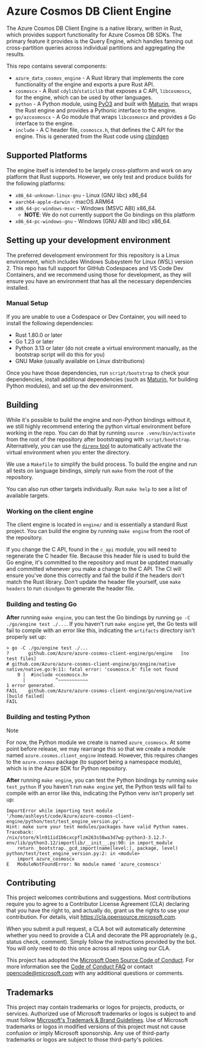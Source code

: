 # Azure Cosmos DB Client Engine

The Azure Cosmos DB Client Engine is a native library, written in Rust, which provides support functionality for Azure Cosmos DB SDKs.
The primary feature it provides is the Query Engine, which handles fanning out cross-partition queries across individual partitions and aggregating the results.

This repo contains several components:

* `azure_data_cosmos_engine` - A Rust library that implements the core functionality of the engine and exports a pure Rust API.
* `cosmoscx` - A Rust `cdylib`/`staticlib` that exposes a C API, `libcosmoscx`, for the engine, which can be used by other languages.
* `python` - A Python module, using [PyO3](https://pyo3.rs) and built with [Maturin](https://maturin.rs), that wraps the Rust engine and provides a Pythonic interface to the engine.
* `go/azcosmoscx` - A Go module that wraps `libcosmoscx` and provides a Go interface to the engine.
* `include` - A C header file, `cosmoscx.h`, that defines the C API for the engine. This is generated from the Rust code using [cbindgen](https://github.com/mozilla/cbindgen)

## Supported Platforms

The engine itself is intended to be largely cross-platform and work on any platform that Rust supports.
However, we only test and produce builds for the following platforms:

* `x86_64-unknown-linux-gnu` - Linux (GNU libc) x86_64
* `aarch64-apple-darwin` - macOS ARM64
* `x86_64-pc-windows-msvc` - Windows (MSVC ABI) x86_64.
    * **NOTE**: We do not currently support the Go bindings on this platform
* `x86_64-pc-windows-gnu` - Windows (GNU ABI and libc) x86_64.

## Setting up your development environment

The preferred development environment for this repository is a Linux environment, which includes Windows Subsystem for Linux (WSL) version 2.
This repo has full support for GitHub Codespaces and VS Code Dev Containers, and we recommend using those for development, as they will ensure you have an environment that has all the necessary dependencies installed.

### Manual Setup

If you are unable to use a Codespace or Dev Container, you will need to install the following dependencies:

* Rust 1.80.0 or later
* Go 1.23 or later
* Python 3.13 or later (do not create a virtual environment manually, as the bootstrap script will do this for you)
* GNU Make (usually available on Linux distributions)

Once you have those dependencies, run `script/bootstrap` to check your dependencies, install additional dependencies (such as [Maturin](https://maturin.rs), for building Python modules), and set up the dev environment.

## Building

While it's possible to build the engine and non-Python bindings without it, we still highly recommend entering the python virtual environment before working in the repo.
You can do that by running `source .venv/bin/activate` from the root of the repository after bootstrapping with `script/bootstrap`.
Alternatively, you can use the [`direnv` tool](https://github.com/direnv/direnv) to automatically activate the virtual environment when you enter the directory.

We use a `Makefile` to simplify the build process. To build the engine and run all tests on language bindings, simply run `make` from the root of the repository.

You can also run other targets individually.
Run `make help` to see a list of available targets.

### Working on the client engine

The client engine is located in `engine/` and is essentially a standard Rust project.
You can build the engine by running `make engine` from the root of the repository.

If you change the C API, found in the `c_api` module, you will need to regenerate the C header file.
Because this header file is used to build the Go engine, it's committed to the repository and must be updated manually and committed whenever you make a change to the C API.
The CI will ensure you've done this correctly and fail the build if the headers don't match the Rust library.
Don't update the header file yourself, use `make headers` to run `cbindgen` to generate the header file.

### Building and testing Go

**After** running `make engine`, you can test the Go bindings by running `go -C ./go/engine test ./...`.
If you haven't run `make engine` yet, the Go tests will fail to compile with an error like this, indicating the `artifacts` directory isn't properly set up:

```
> go -C ./go/engine test ./...
?       github.com/Azure/azure-cosmos-client-engine/go/engine   [no test files]
# github.com/Azure/azure-cosmos-client-engine/go/engine/native
native/native.go:9:11: fatal error: 'cosmoscx.h' file not found
    9 |  #include <cosmoscx.h>
      |           ^~~~~~~~~~~~
1 error generated.
FAIL    github.com/Azure/azure-cosmos-client-engine/go/engine/native [build failed]
FAIL
```

### Building and testing Python

> [!NOTE]
> For now, the Python module we create is named `azure_cosmoscx`.
> At some point before release, we may rearrange this so that we create a module named `azure.cosmos.client_engine` instead.
> However, this requires changes to the `azure.cosmos` package (to support being a namespace module), which is in the Azure SDK for Python repository.

**After** running `make engine`, you can test the Python bindings by running `make test_python`
If you haven't run `make engine` yet, the Python tests will fail to compile with an error like this, indicating the Python venv isn't properly set up:

```
ImportError while importing test module '/home/ashleyst/code/Azure/azure-cosmos-client-engine/python/test/test_engine_version.py'.
Hint: make sure your test modules/packages have valid Python names.
Traceback:
/nix/store/kln911id1b6cxcpflzm263s58wa3d7wg-python3-3.12.7-env/lib/python3.12/importlib/__init__.py:90: in import_module
    return _bootstrap._gcd_import(name[level:], package, level)
python/test/test_engine_version.py:2: in <module>
    import azure_cosmoscx
E   ModuleNotFoundError: No module named 'azure_cosmoscx'
```

## Contributing

This project welcomes contributions and suggestions.  Most contributions require you to agree to a
Contributor License Agreement (CLA) declaring that you have the right to, and actually do, grant us
the rights to use your contribution. For details, visit https://cla.opensource.microsoft.com.

When you submit a pull request, a CLA bot will automatically determine whether you need to provide
a CLA and decorate the PR appropriately (e.g., status check, comment). Simply follow the instructions
provided by the bot. You will only need to do this once across all repos using our CLA.

This project has adopted the [Microsoft Open Source Code of Conduct](https://opensource.microsoft.com/codeofconduct/).
For more information see the [Code of Conduct FAQ](https://opensource.microsoft.com/codeofconduct/faq/) or
contact [opencode@microsoft.com](mailto:opencode@microsoft.com) with any additional questions or comments.

## Trademarks

This project may contain trademarks or logos for projects, products, or services. Authorized use of Microsoft 
trademarks or logos is subject to and must follow 
[Microsoft's Trademark & Brand Guidelines](https://www.microsoft.com/en-us/legal/intellectualproperty/trademarks/usage/general).
Use of Microsoft trademarks or logos in modified versions of this project must not cause confusion or imply Microsoft sponsorship.
Any use of third-party trademarks or logos are subject to those third-party's policies.
